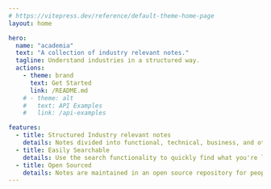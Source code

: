 ```yaml
---
# https://vitepress.dev/reference/default-theme-home-page
layout: home

hero:
  name: "academia"
  text: "A collection of industry relevant notes."
  tagline: Understand industries in a structured way.
  actions:
    - theme: brand
      text: Get Started
      link: /README.md
    # - theme: alt
    #   text: API Examples
    #   link: /api-examples

features:
  - title: Structured Industry relevant notes
    details: Notes divided into functional, technical, business, and other topics.
  - title: Easily Searchable
    details: Use the search functionality to quickly find what you're looking for.
  - title: Open Sourced
    details: Notes are maintained in an open source repository for people to contribute and review.
---
```


